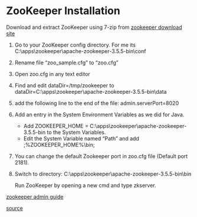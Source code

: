 # ZooKeeper Installation

Download and extract ZooKeeper using 7-zip from [zookeeper download site](http://zookeeper.apache.org/releases.html)

1. Go to your ZooKeeper config directory. For me its C:\apps\zookeeper\apache-zookeeper-3.5.5-bin\conf
1. Rename file “zoo_sample.cfg” to “zoo.cfg”
1. Open zoo.cfg in any text editor
1. Find and edit dataDir=/tmp/zookeeper to dataDir=C:\apps\zookeeper\apache-zookeeper-3.5.5-bin\data
1. add the following line to the end of the file:
  admin.serverPort=8020
1. Add an entry in the System Environment Variables as we did for Java.
    * Add ZOOKEEPER_HOME = C:\apps\zookeeper\apache-zookeeper-3.5.5-bin to the System Variables.
    * Edit the System Variable named “Path” and add ;%ZOOKEEPER_HOME%\bin; 
1. You can change the default Zookeeper port in zoo.cfg file (Default port 2181).
1. Switch to directory:
   C:\apps\zookeeper\apache-zookeeper-3.5.5-bin\bin
   
   Run ZooKeeper by opening a new cmd and type zkserver.

[zookeeper admin guide](https://zookeeper.apache.org/doc/r3.5.4-beta/zookeeperAdmin.html#sc_adminserver_config)


[source](https://dzone.com/articles/running-apache-kafka-on-windows-os)